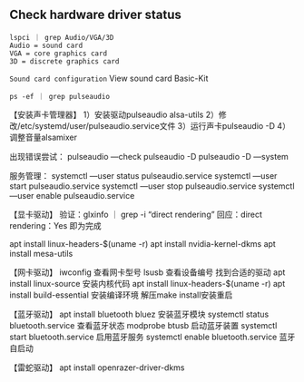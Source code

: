 ## Check hardware driver status

    lspci ｜ grep Audio/VGA/3D
    Audio = sound card
    VGA = core graphics card
    3D = discrete graphics card
`Sound card configuration`
View sound card Basic-Kit

    ps -ef ｜ grep pulseaudio

【安装声卡管理器】
1）安装驱动pulseaudio  alsa-utils
2）修改/etc/systemd/user/pulseaudio.service文件
3）运行声卡pulseaudio -D
4）调整音量alsamixer

出现错误尝试：
pulseaudio —check
pulseaudio -D
pulseaudio -D —system

服务管理：
systemctl —user status pulseaudio.service
systemctl —user start pulseaudio.service
systemctl —user stop pulseaudio.service
systemctl —user enable pulseaudio.service

【显卡驱动】
验证：glxinfo ｜ grep -i “direct rendering”
回应：direct rendering：Yes
即为完成

apt install linux-headers-$(uname -r)
apt install nvidia-kernel-dkms
apt install mesa-utils

【网卡驱动】
iwconfig  查看网卡型号
lsusb  查看设备编号
找到合适的驱动
apt install linux-source  安装内核代码
apt install linux-headers-$(uname -r)
apt install build-essential 安装编译环境
解压make install安装重启

【蓝牙驱动】
apt install bluetooth bluez 安装蓝牙模块
systemctl status bluetooth.service 查看蓝牙状态
modprobe btusb 启动蓝牙装置
systemctl start bluetooth.service 启用蓝牙服务
systemctl enable bluetooth.service 蓝牙自启动

【雷蛇驱动】
apt install openrazer-driver-dkms
